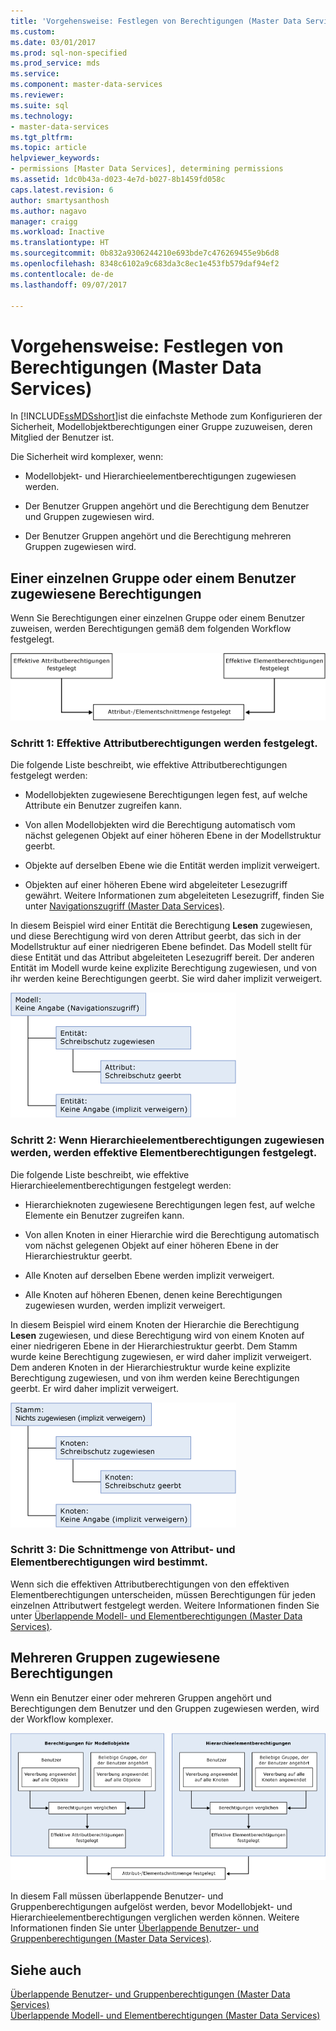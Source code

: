 ```yaml
---
title: 'Vorgehensweise: Festlegen von Berechtigungen (Master Data Services) | Microsoft-Dokumentation'
ms.custom: 
ms.date: 03/01/2017
ms.prod: sql-non-specified
ms.prod_service: mds
ms.service: 
ms.component: master-data-services
ms.reviewer: 
ms.suite: sql
ms.technology:
- master-data-services
ms.tgt_pltfrm: 
ms.topic: article
helpviewer_keywords:
- permissions [Master Data Services], determining permissions
ms.assetid: 1dc0b43a-d023-4e7d-b027-8b1459fd058c
caps.latest.revision: 6
author: smartysanthosh
ms.author: nagavo
manager: craigg
ms.workload: Inactive
ms.translationtype: HT
ms.sourcegitcommit: 0b832a9306244210e693bde7c476269455e9b6d8
ms.openlocfilehash: 8348c6102a9c683da3c8ec1e453fb579daf94ef2
ms.contentlocale: de-de
ms.lasthandoff: 09/07/2017

---
```

# <a name="how-permissions-are-determined-master-data-services"></a>Vorgehensweise: Festlegen von Berechtigungen (Master Data Services)
  In [!INCLUDE[ssMDSshort](../includes/ssmdsshort-md.md)]ist die einfachste Methode zum Konfigurieren der Sicherheit, Modellobjektberechtigungen einer Gruppe zuzuweisen, deren Mitglied der Benutzer ist.  
  
 Die Sicherheit wird komplexer, wenn:  
  
-   Modellobjekt- und Hierarchieelementberechtigungen zugewiesen werden.  
  
-   Der Benutzer Gruppen angehört und die Berechtigung dem Benutzer und Gruppen zugewiesen wird.  
  
-   Der Benutzer Gruppen angehört und die Berechtigung mehreren Gruppen zugewiesen wird.  
  
## <a name="permissions-assigned-to-a-single-group-or-user"></a>Einer einzelnen Gruppe oder einem Benutzer zugewiesene Berechtigungen  
 Wenn Sie Berechtigungen einer einzelnen Gruppe oder einem Benutzer zuweisen, werden Berechtigungen gemäß dem folgenden Workflow festgelegt.  
  
 ![mds_conc_security_no_overlap](../master-data-services/media/mds-conc-security-no-overlap.gif "mds_conc_security_no_overlap")  
  
### <a name="step-1-effective-attribute-permissions-are-determined"></a>Schritt 1: Effektive Attributberechtigungen werden festgelegt.  
 Die folgende Liste beschreibt, wie effektive Attributberechtigungen festgelegt werden:  
  
-   Modellobjekten zugewiesene Berechtigungen legen fest, auf welche Attribute ein Benutzer zugreifen kann.  
  
-   Von allen Modellobjekten wird die Berechtigung automatisch vom nächst gelegenen Objekt auf einer höheren Ebene in der Modellstruktur geerbt.  
  
-   Objekte auf derselben Ebene wie die Entität werden implizit verweigert.  
  
-   Objekten auf einer höheren Ebene wird abgeleiteter Lesezugriff gewährt. Weitere Informationen zum abgeleiteten Lesezugriff, finden Sie unter [Navigationszugriff &#40;Master Data Services&#41;](../master-data-services/navigational-access-master-data-services.md).  
  
 In diesem Beispiel wird einer Entität die Berechtigung **Lesen** zugewiesen, und diese Berechtigung wird von deren Attribut geerbt, das sich in der Modellstruktur auf einer niedrigeren Ebene befindet. Das Modell stellt für diese Entität und das Attribut abgeleiteten Lesezugriff bereit. Der anderen Entität im Modell wurde keine explizite Berechtigung zugewiesen, und von ihr werden keine Berechtigungen geerbt. Sie wird daher implizit verweigert.  
  
 ![mds_conc_inheritance_model](../master-data-services/media/mds-conc-inheritance-model.gif "mds_conc_inheritance_model")  
  
### <a name="step-2-if-hierarchy-member-permissions-are-assigned-effective-member-permissions-are-determined"></a>Schritt 2: Wenn Hierarchieelementberechtigungen zugewiesen werden, werden effektive Elementberechtigungen festgelegt.  
 Die folgende Liste beschreibt, wie effektive Hierarchieelementberechtigungen festgelegt werden:  
  
-   Hierarchieknoten zugewiesene Berechtigungen legen fest, auf welche Elemente ein Benutzer zugreifen kann.  
  
-   Von allen Knoten in einer Hierarchie wird die Berechtigung automatisch vom nächst gelegenen Objekt auf einer höheren Ebene in der Hierarchiestruktur geerbt.  
  
-   Alle Knoten auf derselben Ebene werden implizit verweigert.  
  
-   Alle Knoten auf höheren Ebenen, denen keine Berechtigungen zugewiesen wurden, werden implizit verweigert.  
  
 In diesem Beispiel wird einem Knoten der Hierarchie die Berechtigung **Lesen** zugewiesen, und diese Berechtigung wird von einem Knoten auf einer niedrigeren Ebene in der Hierarchiestruktur geerbt. Dem Stamm wurde keine Berechtigung zugewiesen, er wird daher implizit verweigert. Dem anderen Knoten in der Hierarchiestruktur wurde keine explizite Berechtigung zugewiesen, und von ihm werden keine Berechtigungen geerbt. Er wird daher implizit verweigert.  
  
 ![mds_conc_inheritance_hierarchy](../master-data-services/media/mds-conc-inheritance-hierarchy.gif "mds_conc_inheritance_hierarchy")  
  
### <a name="step-3-the-intersection-of-attribute-and-member-permissions-is-determined"></a>Schritt 3: Die Schnittmenge von Attribut- und Elementberechtigungen wird bestimmt.  
 Wenn sich die effektiven Attributberechtigungen von den effektiven Elementberechtigungen unterscheiden, müssen Berechtigungen für jeden einzelnen Attributwert festgelegt werden. Weitere Informationen finden Sie unter [Überlappende Modell- und Elementberechtigungen &#40;Master Data Services&#41;](../master-data-services/overlapping-model-and-member-permissions-master-data-services.md).  
  
## <a name="permissions-assigned-to-multiple-groups"></a>Mehreren Gruppen zugewiesene Berechtigungen  
 Wenn ein Benutzer einer oder mehreren Gruppen angehört und Berechtigungen dem Benutzer und den Gruppen zugewiesen werden, wird der Workflow komplexer.  
  
 ![mds_conc_security_group_overlap](../master-data-services/media/mds-conc-security-group-overlap.gif "mds_conc_security_group_overlap")  
  
 In diesem Fall müssen überlappende Benutzer- und Gruppenberechtigungen aufgelöst werden, bevor Modellobjekt- und Hierarchieelementberechtigungen verglichen werden können. Weitere Informationen finden Sie unter [Überlappende Benutzer- und Gruppenberechtigungen &#40;Master Data Services&#41;](../master-data-services/overlapping-user-and-group-permissions-master-data-services.md).  
  
## <a name="see-also"></a>Siehe auch  
 [Überlappende Benutzer- und Gruppenberechtigungen &#40;Master Data Services&#41;](../master-data-services/overlapping-user-and-group-permissions-master-data-services.md)   
 [Überlappende Modell- und Elementberechtigungen &#40;Master Data Services&#41;](../master-data-services/overlapping-model-and-member-permissions-master-data-services.md)  
  
  

